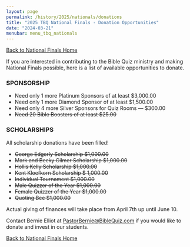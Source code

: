 ```yaml
---
layout: page
permalink: /history/2025/nationals/donations
title: "2025 TBQ National Finals - Donation Opportunities"
date: "2024-03-21"
menubar: menu_tbq_nationals
---
```


<a href="{% link _pages/history/2025/nationals/index.md %}" class="button is-primary">Back to National Finals Home</a>

If you are interested in contributing to the Bible Quiz ministry and making National Finals possible, here is a list of available opportunities to donate.

### SPONSORSHIP

-   Need only 1 more Platinum Sponsors of at least $3,000.00
-   Need only 1 more Diamond Sponsor of at least $1,500.00
-   Need only 4 more Silver Sponsors for Quiz Rooms — $300.00
-   ~~Need 20 Bible Boosters of at least $25.00~~

### SCHOLARSHIPS

All scholarship donations have been filled!

-   ~~George Edgerly Scholarship $1,000.00~~
-   ~~Mark and Becky Gilmer Scholarship $1,000.00~~
-   ~~Hollis Kelly Scholarship $1,000.00~~
-   ~~Kent Kloefkorn Scholarship $ 1,000.00~~
-   ~~Individual Tournament $1,000.00~~
-   ~~Male Quizzer of the Year $1,000.00~~
-   ~~Female Quizzer of the Year $1,000.00~~
-   ~~Quoting Bee $1,000.00~~

Actual giving of finances will take place from April 7th up until June 10.

Contact Bernie Elliot at [PastorBernie@BibleQuiz.com](mailto:pastorbernie@biblequiz.com) if you would like to donate and invest in our students.

<a href="{% link _pages/history/2025/nationals/index.md %}" class="button is-primary">Back to National Finals Home</a>
